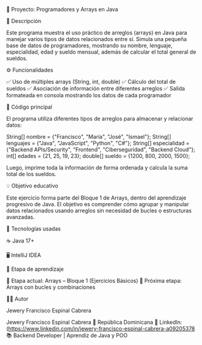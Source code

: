 🧠 Proyecto: Programadores y Arrays en Java

📘 Descripción

Este programa muestra el uso práctico de arreglos (arrays) en Java para manejar varios tipos de datos relacionados entre sí.
Simula una pequeña base de datos de programadores, mostrando su nombre, lenguaje, especialidad, edad y sueldo mensual, además de calcular el total general de sueldos.

⚙️ Funcionalidades

✅ Uso de múltiples arrays (String, int, double)
✅ Cálculo del total de sueldos
✅ Asociación de información entre diferentes arreglos
✅ Salida formateada en consola mostrando los datos de cada programador

🧩 Código principal

El programa utiliza diferentes tipos de arreglos para almacenar y relacionar datos:

String[] nombre = {"Francisco", "María", "José", "Ismael"};
String[] lenguajes = {"Java", "JavaScript", "Python", "C#"};
String[] especialidad = {"Backend APIs/Security", "Frontend", "Ciberseguridad", "Backend Cloud"};
int[] edades = {21, 25, 19, 23};
double[] sueldo = {1200, 800, 2000, 1500};

Luego, imprime toda la información de forma ordenada y calcula la suma total de los sueldos.

💡 Objetivo educativo

Este ejercicio forma parte del Bloque 1 de Arrays, dentro del aprendizaje progresivo de Java.
El objetivo es comprender cómo agrupar y manipular datos relacionados usando arreglos sin necesidad de bucles o estructuras avanzadas.

🧰 Tecnologías usadas

☕ Java 17+

🖥️ IntelliJ IDEA


📅 Etapa de aprendizaje

🔹 Etapa actual: Arrays – Bloque 1 (Ejercicios Básicos)
🔹 Próxima etapa: Arrays con bucles y combinaciones

👨‍💻 Autor

Jewery Francisco Espinal Cabrera

Jewery Francisco Espinal Cabrera
📍 República Dominicana
💼 LinkedIn:(https://www.linkedin.com/in/jewery-francisco-espinal-cabrera-a09205378
📚 Backend Developer | Aprendiz de Java y POO


